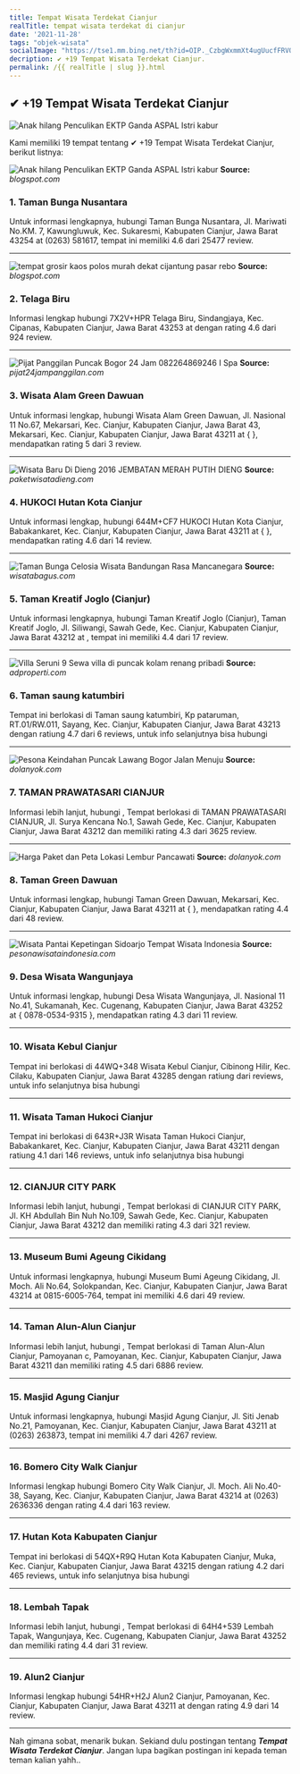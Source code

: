 ```yaml
---
title: Tempat Wisata Terdekat Cianjur
realTitle: tempat wisata terdekat di cianjur
date: '2021-11-28'
tags: "objek-wisata"
socialImage: "https://tse1.mm.bing.net/th?id=OIP._CzbgWxmmXt4ugUucfFRVQHaKT&amp;pid=15.1"
decription: ✔ +19 Tempat Wisata Terdekat Cianjur.
permalink: /{{ realTitle | slug }}.html
---
```


## ✔ +19 Tempat Wisata Terdekat Cianjur

![Anak hilang Penculikan EKTP Ganda  ASPAL Istri kabur ](https://4.bp.blogspot.com/-TcNa6Sp9NIE/V_pYWGXQIZI/AAAAAAAAANA/LN4SzmH4kHUw0r4wPB2zr1a54o7jjFYUQCLcB/s1600/nakkna.jpg)



Kami memiliki 19 tempat tentang ✔ +19 Tempat Wisata Terdekat Cianjur, berikut listnya:



![Anak hilang Penculikan EKTP Ganda  ASPAL Istri kabur ](https://tse1.mm.bing.net/th?id=OIP.F3CgKeX3RQTk0EM0w4XYpgHaD4&amp;pid=15.1)
**Source:** _blogspot.com_


### 1. Taman Bunga Nusantara



Untuk informasi lengkapnya, hubungi Taman Bunga Nusantara, Jl. Mariwati No.KM. 7, Kawungluwuk, Kec. Sukaresmi, Kabupaten Cianjur, Jawa Barat 43254 at (0263) 581617, tempat ini memiliki 4.6 dari 25477 review.

---


![tempat grosir kaos polos murah dekat cijantung pasar rebo ](https://tse1.mm.bing.net/th?id=OIP.XDlht6VkcdV03DlWnCfEegHaDl&amp;pid=15.1)
**Source:** _blogspot.com_


### 2. Telaga Biru



Informasi lengkap hubungi 7X2V+HPR Telaga Biru, Sindangjaya, Kec. Cipanas, Kabupaten Cianjur, Jawa Barat 43253 at  dengan rating 4.6 dari 924 review.

---


![Pijat Panggilan Puncak Bogor 24 Jam  082264869246 I Spa ](https://tse1.mm.bing.net/th?id=OIP.ub6NJleiw_roMOx3EZnwcAHaHa&amp;pid=15.1)
**Source:** _pijat24jampanggilan.com_


### 3. Wisata Alam Green Dawuan



Untuk informasi lengkap, hubungi Wisata Alam Green Dawuan, Jl. Nasional 11 No.67, Mekarsari, Kec. Cianjur, Kabupaten Cianjur, Jawa Barat 43, Mekarsari, Kec. Cianjur, Kabupaten Cianjur, Jawa Barat 43211 at {  }, mendapatkan rating 5 dari 3 review.

---


![Wisata Baru Di Dieng 2016  JEMBATAN MERAH PUTIH DIENG](https://tse2.mm.bing.net/th?id=OIP.DiOHx0scPYKR5_hpe1o3ewHaD4&amp;pid=15.1)
**Source:** _paketwisatadieng.com_


### 4. HUKOCI Hutan Kota Cianjur



Untuk informasi lengkap, hubungi 644M+CF7 HUKOCI Hutan Kota Cianjur, Babakankaret, Kec. Cianjur, Kabupaten Cianjur, Jawa Barat 43211 at {  }, mendapatkan rating 4.6 dari 14 review.

---


![ Taman Bunga Celosia Wisata Bandungan Rasa Mancanegara](https://tse1.mm.bing.net/th?id=OIP.WTGfHwIwUlBaTsGXwk7SqwHaHa&amp;pid=15.1)
**Source:** _wisatabagus.com_


### 5. Taman Kreatif Joglo (Cianjur)



Untuk informasi lengkapnya, hubungi Taman Kreatif Joglo (Cianjur), Taman Kreatif Joglo, Jl. Siliwangi, Sawah Gede, Kec. Cianjur, Kabupaten Cianjur, Jawa Barat 43212 at , tempat ini memiliki 4.4 dari 17 review.

---


![Villa Seruni 9 Sewa villa di puncak kolam renang pribadi ](https://tse1.mm.bing.net/th?id=OIP.U7XCDU2nx9eHtwy5gI4aJQHaFj&amp;pid=15.1)
**Source:** _adproperti.com_


### 6. Taman saung katumbiri



Tempat ini berlokasi di Taman saung katumbiri, Kp pataruman, RT.01/RW.011, Sayang, Kec. Cianjur, Kabupaten Cianjur, Jawa Barat 43213 dengan ratiung 4.7 dari 6 reviews, untuk info selanjutnya bisa hubungi 

---


![ Pesona Keindahan Puncak Lawang Bogor Jalan Menuju ](https://tse3.mm.bing.net/th?id=OIP.JhqDJMSlqbieNGIPEDgybAHaC8&amp;pid=15.1)
**Source:** _dolanyok.com_


### 7. TAMAN PRAWATASARI CIANJUR



Informasi lebih lanjut, hubungi , Tempat berlokasi di TAMAN PRAWATASARI CIANJUR, Jl. Surya Kencana No.1, Sawah Gede, Kec. Cianjur, Kabupaten Cianjur, Jawa Barat 43212 dan memiliki rating 4.3 dari 3625 review.

---


![ Harga Paket dan Peta Lokasi Lembur Pancawati ](https://tse2.mm.bing.net/th?id=OIP.XcTasuN6MWWXU-9gEz45ZgHaNH&amp;pid=15.1)
**Source:** _dolanyok.com_


### 8. Taman Green Dawuan



Untuk informasi lengkap, hubungi Taman Green Dawuan, Mekarsari, Kec. Cianjur, Kabupaten Cianjur, Jawa Barat 43211 at {  }, mendapatkan rating 4.4 dari 48 review.

---


![Wisata Pantai Kepetingan Sidoarjo  Tempat Wisata Indonesia](https://tse1.mm.bing.net/th?id=OIP.UZiKEGR96LkrNGt_ne2RwAHaE8&amp;pid=15.1)
**Source:** _pesonawisataindonesia.com_


### 9. Desa Wisata Wangunjaya



Untuk informasi lengkap, hubungi Desa Wisata Wangunjaya, Jl. Nasional 11 No.41, Sukamanah, Kec. Cugenang, Kabupaten Cianjur, Jawa Barat 43252 at { 0878-0534-9315 }, mendapatkan rating 4.3 dari 11 review.

---


### 10. Wisata Kebul Cianjur



Tempat ini berlokasi di 44WQ+348 Wisata Kebul Cianjur, Cibinong Hilir, Kec. Cilaku, Kabupaten Cianjur, Jawa Barat 43285 dengan ratiung  dari  reviews, untuk info selanjutnya bisa hubungi 

---


### 11. Wisata Taman Hukoci Cianjur



Tempat ini berlokasi di 643R+J3R Wisata Taman Hukoci Cianjur, Babakankaret, Kec. Cianjur, Kabupaten Cianjur, Jawa Barat 43211 dengan ratiung 4.1 dari 146 reviews, untuk info selanjutnya bisa hubungi 

---


### 12. CIANJUR CITY PARK



Informasi lebih lanjut, hubungi , Tempat berlokasi di CIANJUR CITY PARK, Jl. KH Abdullah Bin Nuh No.109, Sawah Gede, Kec. Cianjur, Kabupaten Cianjur, Jawa Barat 43212 dan memiliki rating 4.3 dari 321 review.

---


### 13. Museum Bumi Ageung Cikidang



Untuk informasi lengkapnya, hubungi Museum Bumi Ageung Cikidang, Jl. Moch. Ali No.64, Solokpandan, Kec. Cianjur, Kabupaten Cianjur, Jawa Barat 43214 at 0815-6005-764, tempat ini memiliki 4.6 dari 49 review.

---


### 14. Taman Alun-Alun Cianjur



Informasi lebih lanjut, hubungi , Tempat berlokasi di Taman Alun-Alun Cianjur, Pamoyanan c, Pamoyanan, Kec. Cianjur, Kabupaten Cianjur, Jawa Barat 43211 dan memiliki rating 4.5 dari 6886 review.

---


### 15. Masjid Agung Cianjur



Untuk informasi lengkapnya, hubungi Masjid Agung Cianjur, Jl. Siti Jenab No.21, Pamoyanan, Kec. Cianjur, Kabupaten Cianjur, Jawa Barat 43211 at (0263) 263873, tempat ini memiliki 4.7 dari 4267 review.

---


### 16. Bomero City Walk Cianjur



Informasi lengkap hubungi Bomero City Walk Cianjur, Jl. Moch. Ali No.40-38, Sayang, Kec. Cianjur, Kabupaten Cianjur, Jawa Barat 43214 at (0263) 2636336 dengan rating 4.4 dari 163 review.

---


### 17. Hutan Kota Kabupaten Cianjur



Tempat ini berlokasi di 54QX+R9Q Hutan Kota Kabupaten Cianjur, Muka, Kec. Cianjur, Kabupaten Cianjur, Jawa Barat 43215 dengan ratiung 4.2 dari 465 reviews, untuk info selanjutnya bisa hubungi 

---


### 18. Lembah Tapak



Informasi lebih lanjut, hubungi , Tempat berlokasi di 64H4+539 Lembah Tapak, Wangunjaya, Kec. Cugenang, Kabupaten Cianjur, Jawa Barat 43252 dan memiliki rating 4.4 dari 31 review.

---


### 19. Alun2 Cianjur



Informasi lengkap hubungi 54HR+H2J Alun2 Cianjur, Pamoyanan, Kec. Cianjur, Kabupaten Cianjur, Jawa Barat 43211 at  dengan rating 4.9 dari 14 review.

---









Nah gimana sobat, menarik bukan. Sekiand dulu postingan tentang ***Tempat Wisata Terdekat Cianjur***. Jangan lupa bagikan postingan ini kepada teman teman kalian yahh..
